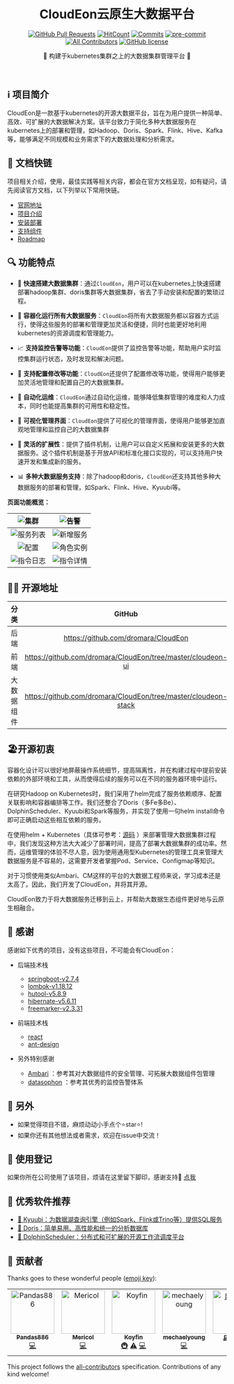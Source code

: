 <div align="center">
<h1>CloudEon云原生大数据平台</h1>

[![GitHub Pull Requests](https://img.shields.io/github/stars/dromara/CloudEon)](https://github.com/dromara/CloudEon/stargazers)
[![HitCount](https://views.whatilearened.today/views/github/dromara/CloudEon.svg)](https://github.com/dromara/CloudEon)
[![Commits](https://img.shields.io/github/commit-activity/m/dromara/CloudEon?color=ffff00)](https://github.com/dromara/CloudEon/commits/main)
[![pre-commit](https://img.shields.io/badge/pre--commit-enabled-brightgreen?logo=pre-commit)](https://github.com/pre-commit/pre-commit)
[![All Contributors](https://img.shields.io/badge/all_contributors-3-orange.svg?style=flat-square)](#contributors-)
[![GitHub license](https://img.shields.io/github/license/dromara/CloudEon)](https://github.com/dromara/CloudEon/LICENSE)

<p> 🌉 构建于kubernetes集群之上的大数据集群管理平台 🌉</p>

<img src="https://camo.githubusercontent.com/82291b0fe831bfc6781e07fc5090cbd0a8b912bb8b8d4fec0696c881834f81ac/68747470733a2f2f70726f626f742e6d656469612f394575424971676170492e676966" width="800"  height="3">
</div><br>



## ℹ️ 项目简介

CloudEon是一款基于kubernetes的开源大数据平台，旨在为用户提供一种简单、高效、可扩展的大数据解决方案。该平台致力于简化多种大数据服务在kubernetes上的部署和管理，如Hadoop、Doris、Spark、Flink、Hive、Kafka等，能够满足不同规模和业务需求下的大数据处理和分析需求。

## 🔗 文档快链

项目相关介绍，使用，最佳实践等相关内容，都会在官方文档呈现，如有疑问，请先阅读官方文档，以下列举以下常用快链。

- [官网地址](https://cloudeon.top/)
- [项目介绍](https://docs.cloudeon.top/en/latest/)
- [安装部署](https://docs.cloudeon.top/en/latest/%E5%AE%89%E8%A3%85%E9%83%A8%E7%BD%B2/docker)
- [支持组件](https://docs.cloudeon.top/en/latest/%E6%94%AF%E6%8C%81%E7%BB%84%E4%BB%B6/supportservice/)
- [Roadmap](https://docs.cloudeon.top/en/latest/Roadmap/)


## 🔍 功能特点

- 🚀 **快速搭建大数据集群**：通过`CloudEon`，用户可以在kubernetes上快速搭建部署hadoop集群、doris集群等大数据集群，省去了手动安装和配置的繁琐过程。

- 🐳 **容器化运行所有大数据服务**：`CloudEon`将所有大数据服务都以容器方式运行，使得这些服务的部署和管理更加灵活和便捷，同时也能更好地利用kubernetes的资源调度和管理能力。

- 📈 **支持监控告警等功能**：`CloudEon`提供了监控告警等功能，帮助用户实时监控集群运行状态，及时发现和解决问题。

- 🔧 **支持配置修改等功能**：`CloudEon`还提供了配置修改等功能，使得用户能够更加灵活地管理和配置自己的大数据集群。

- 🤖 **自动化运维**：`CloudEon`通过自动化运维，能够降低集群管理的难度和人力成本，同时也能提高集群的可用性和稳定性。

- 👀 **可视化管理界面**：`CloudEon`提供了可视化的管理界面，使得用户能够更加直观地管理和监控自己的大数据集群

- 🔌 **灵活的扩展性**：提供了插件机制，让用户可以自定义拓展和安装更多的大数据服务。这个插件机制是基于开放API和标准化接口实现的，可以支持用户快速开发和集成新的服务。

- 📊 **多种大数据服务支持**：除了hadoop和doris，`CloudEon`还支持其他多种大数据服务的部署和管理，如Spark、Flink、Hive、Kyuubi等。

**页面功能概览：**

|           ![集群](https://user-images.githubusercontent.com/123344357/230782193-d2830fa7-92c8-4efc-a44e-df0e8742b012.png)           | ![告警](https://user-images.githubusercontent.com/123344357/230778648-653dc9a7-f78e-4f1d-9aaa-7689ad257f10.png)  |
|:---------------------------------------------------------------------------------------:|---------------------------------------------------------------------|
|  ![服务列表](https://user-images.githubusercontent.com/123344357/230782573-aca46f56-46d6-4eb1-b0e4-4dbaf78a9695.png)  |  ![新增服务](https://user-images.githubusercontent.com/123344357/230782108-b9e322b3-c1de-4ad1-a34d-d89ab0319252.png)  |
|           ![配置](https://user-images.githubusercontent.com/123344357/230782069-93574212-8628-4af5-934a-b09ea0c073e5.png)           | ![角色实例](https://user-images.githubusercontent.com/123344357/230778761-0accabf4-209e-4666-8b7d-0fe8dcd52056.png)  |
|           ![指令日志](https://user-images.githubusercontent.com/123344357/230778679-6520b845-e354-4a73-a661-fb5b7596f217.png)       | ![指令详情](https://user-images.githubusercontent.com/123344357/230778699-a152755b-8c66-40a8-8fdc-27aa1f8e239c.png) |



## 👨‍💻 开源地址

| 分类 |                        GitHub                        |                        Gitee                        |
| :--: | :--------------------------------------------------: | :-------------------------------------------------: |
| 后端 |  https://github.com/dromara/CloudEon   | https://gitee.com/dromara/CloudEon  |
| 前端 | https://github.com/dromara/CloudEon/tree/master/cloudeon-ui | https://gitee.com/dromara/CloudEon/tree/master/cloudeon-ui  |
| 大数据组件 | https://github.com/dromara/CloudEon/tree/master/cloudeon-stack | https://gitee.com/dromara/CloudEon/tree/master/cloudeon-stack  |


## 🏖开源初衷
容器化设计可以很好地屏蔽操作系统细节，提高隔离性，并在构建过程中提前安装依赖的外部环境和工具，从而使得后续的服务可以在不同的服务器环境中运行。

在研究Hadoop on Kubernetes时，我们采用了helm完成了服务依赖顺序、配置关联影响和容器编排等工作。我们还整合了Doris（多Fe多Be）、DolphinScheduler、Kyuubi和Spark等服务，并实现了使用一句helm install命令即可正确启动这些相互依赖的服务。

在使用helm + Kubernetes（具体可参考：[源码](https://github.com/Kyofin/hadoop-k8s) ）来部署管理大数据集群过程中，我们发现这种方法大大减少了部署时间，提高了部署大数据集群的成功率。然而，运维管理的体验不尽人意，因为使用通用型Kubernetes的管理工具来管理大数据服务是不容易的，这需要开发者掌握Pod、Service、Configmap等知识。

对于习惯使用类似Ambari、CM这样的平台的大数据工程师来说，学习成本还是太高了。因此，我们开发了CloudEon，并将其开源。

CloudEon致力于将大数据服务迁移到云上，并帮助大数据生态组件更好地与云原生相融合。

## 🥰 感谢

感谢如下优秀的项目，没有这些项目，不可能会有CloudEon：

- 后端技术栈
  - [springboot-v2.7.4](https://github.com/spring-projects/spring-boot)
  - [lombok-v1.18.12](https://github.com/projectlombok/lombok)
  - [hutool-v5.8.9](https://github.com/dromara/hutool)
  - [hibernate-v5.6.11](https://github.com/hibernate/hibernate-orm)
  - [freemarker-v2.3.31](https://github.com/apache/freemarker)
- 前端技术栈
  - [react](https://github.com/facebook/react)
  - [ant-design](https://github.com/ant-design/ant-design)

- 另外特别感谢
  - [Ambari](https://github.com/apache/ambari)  ：参考其对大数据组件的安全管理、可拓展大数据组件包管理
  - [datasophon](https://github.com/datasophon/datasophon) ：参考其优秀的监控告警体系


## 🤗 另外

- 如果觉得项目不错，麻烦动动小手点个⭐️star⭐️!
- 如果你还有其他想法或者需求，欢迎在issue中交流！


## 📝 使用登记

如果你所在公司使用了该项目，烦请在这里留下脚印，感谢支持🥳 [点我](https://github.com/dromara/CloudEon/issues/20)


## 💎 优秀软件推荐

- [🦊 Kyuubi：为数据湖查询引擎（例如Spark、Flink或Trino等）提供SQL服务](https://github.com/apache/kyuubi)
- [🦄 Doris：简单易用、高性能和统一的分析数据库](https://github.com/apache/doris/)
- [🐬 DolphinScheduler：分布式和可扩展的开源工作流调度平台](https://github.com/apache/dolphinscheduler)


## 🤝 贡献者

Thanks goes to these wonderful people ([emoji key](https://allcontributors.org/docs/en/emoji-key)):

<!-- ALL-CONTRIBUTORS-LIST:START - Do not remove or modify this section -->
<!-- prettier-ignore-start -->
<!-- markdownlint-disable -->
<table>
  <tbody>
    <tr>
      <td align="center" valign="top" width="14.28%"><a href="https://github.com/Pandas886"><img src="https://avatars.githubusercontent.com/u/123344357?v=4?s=100" width="100px;" alt="Pandas886"/><br /><sub><b>Pandas886</b></sub></a><br /><a href="https://github.com/dromara/CloudEon/commits?author=Pandas886" title="Code">💻</a></td>
      <td align="center" valign="top" width="14.28%"><a href="https://github.com/Mericol"><img src="https://avatars.githubusercontent.com/u/39690226?v=4?s=100" width="100px;" alt="Mericol"/><br /><sub><b>Mericol</b></sub></a><br /><a href="https://github.com/dromara/CloudEon/commits?author=Mericol" title="Code">💻</a></td>
      <td align="center" valign="top" width="14.28%"><a href="https://github.com/Koyfin"><img src="https://avatars.githubusercontent.com/u/18548053?v=4?s=100" width="100px;" alt="Koyfin"/><br /><sub><b>Koyfin</b></sub></a><br /><a href="#infra-Koyfin" title="Infrastructure (Hosting, Build-Tools, etc)">🚇</a> <a href="https://github.com/dromara/CloudEon/commits?author=Koyfin" title="Tests">⚠️</a> <a href="https://github.com/dromara/CloudEon/commits?author=Koyfin" title="Code">💻</a></td>
      <td align="center" valign="top" width="14.28%"><a href="https://github.com/mechaelyoung"><img src="https://avatars.githubusercontent.com/u/44049993?v=4?s=100" width="100px;" alt="mechaelyoung"/><br /><sub><b>mechaelyoung</b></sub></a><br /><a href="https://github.com/dromara/CloudEon/commits?author=mechaelyoung" title="Code">💻</a></td>
      <td align="center" valign="top" width="14.28%"><a href="https://linshenkx.cn"><img src="https://avatars.githubusercontent.com/u/32978552?v=4?s=100" width="100px;" alt="且炼时光"/><br /><sub><b>且炼时光</b></sub></a><br /><a href="https://github.com/dromara/CloudEon/commits?author=linshenkx" title="Code">💻</a></td>
      <td align="center" valign="top" width="14.28%"><a href="https://github.com/tgluon"><img src="https://avatars.githubusercontent.com/u/26194129?v=4?s=100" width="100px;" alt="XiuhongTang"/><br /><sub><b>XiuhongTang</b></sub></a><br /><a href="https://github.com/dromara/CloudEon/commits?author=tgluon" title="Code">💻</a></td>
    </tr>
  </tbody>
</table>

<!-- markdownlint-restore -->
<!-- prettier-ignore-end -->

<!-- ALL-CONTRIBUTORS-LIST:END -->

This project follows the [all-contributors](https://github.com/all-contributors/all-contributors) specification. Contributions of any kind welcome!
